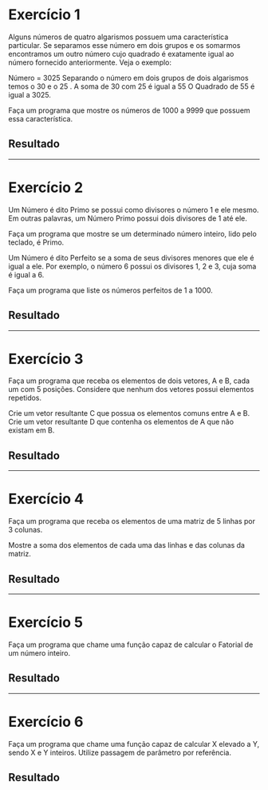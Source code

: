 # Exercício 1
Alguns números de quatro algarismos possuem uma característica particular. Se separamos 
esse número em dois grupos e os somarmos encontramos um outro número cujo quadrado 
é exatamente igual ao número fornecido anteriormente. Veja o exemplo:
 
Número = 3025 
Separando o número em dois grupos de dois algarismos temos o 30 e o 25 . 
A soma de 30 com 25 é igual a 55
O Quadrado de 55 é igual a 3025.
 
Faça um programa que mostre os números de 1000 a 9999 que possuem essa característica.

## Resultado

---

# Exercício 2
Um Número é dito Primo se possui como divisores o número 1 e ele mesmo. Em outras 
palavras, um Número Primo possui dois divisores de 1 até ele.

Faça um programa que mostre se um determinado número inteiro, lido pelo teclado, é 
Primo.

Um Número é dito Perfeito se a soma de seus divisores menores que ele é igual a ele. Por 
exemplo, o número 6 possui os  divisores 1, 2 e 3, cuja soma é igual a 6.

Faça um programa que liste os números perfeitos de 1 a 1000.

## Resultado

---

# Exercício 3
Faça um programa que receba os elementos de dois vetores, A e B, cada um com 5 posições. 
Considere que nenhum dos vetores possui elementos repetidos.

Crie um vetor resultante C que possua os elementos comuns entre A e B.
Crie um vetor resultante D que contenha os elementos de A que não existam em B.

## Resultado

---

# Exercício 4
Faça um programa que receba os elementos de uma matriz de 5 linhas por 3 colunas. 

Mostre a soma dos elementos de cada uma das linhas e das colunas da matriz.

## Resultado

---

# Exercício 5
Faça um programa que chame uma função capaz de calcular o Fatorial de um número inteiro.

## Resultado

---

# Exercício 6
Faça um programa que chame uma função capaz de calcular X elevado a Y, sendo X e Y inteiros.
Utilize passagem de parâmetro por referência.

## Resultado
